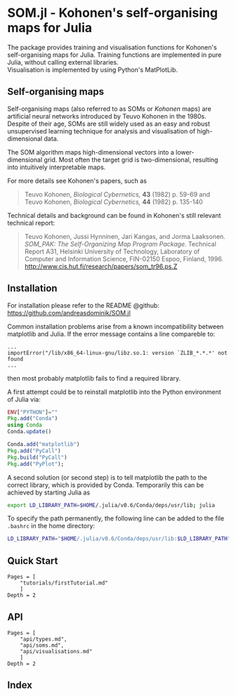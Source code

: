 # SOM.jl - Kohonen's self-organising maps for Julia

The package provides training and visualisation functions
for Kohonen's self-organising maps for Julia.
Training functions are implemented in pure Julia, without calling
external libraries.    
Visualisation is implemented by using Python's MatPlotLib.


## Self-organising maps

Self-organising maps (also referred to as SOMs or *Kohonen* maps) are
artificial neural networks introduced by Teuvo Kohonen in the 1980s.
Despite of their age, SOMs are still widely used as an easy and robust
unsupervised learning technique
for analysis and visualisation of high-dimensional data.

The SOM algorithm maps high-dimensional vectors into a lower-dimensional grid. Most often
the target grid is two-dimensional, resulting into  intuitively interpretable maps.

For more details see Kohonen's papers, such as

> Teuvo Kohonen, *Biological Cybernetics,* **43** (1982) p. 59-69 and
> Teuvo Kohonen, *Biological Cybernetics,* **44** (1982) p. 135-140    

Technical details and background can be found in Kohonen's still relevant
technical report:

> Teuvo Kohonen, Jussi Hynninen, Jari Kangas, and Jorma Laaksonen.
> *SOM_PAK: The Self-Organizing Map Program Package.*
> Technical Report A31, Helsinki University of Technology,
> Laboratory of Computer and Information Science,
> FIN-02150 Espoo, Finland, 1996.
> <http://www.cis.hut.fi/research/papers/som_tr96.ps.Z>


## Installation

For installation please refer to the README @github:
<https://github.com/andreasdominik/SOM.jl>


Common installation problems arise from a known incompatibility between matplotlib and Julia. If the error message contains a line compareble to:

```
...
importError("/lib/x86_64-linux-gnu/libz.so.1: version `ZLIB_*.*.*' not found
...
```

then most probably matplotlib fails to find a required library.   

A first attempt could be to reinstall matplotlib into the Python
environment of Julia via:

````Julia
ENV["PYTHON"]=""
Pkg.add("Conda")
using Conda
Conda.update()

Conda.add("matplotlib")
Pkg.add("PyCall")
Pkg.build("PyCall")
Pkg.add("PyPlot");
````

A second solution (or second step) is to tell matplotlib the path to the correct
library, which is provided by Conda.
Temporarily this can be achieved by starting Julia as

````sh
export LD_LIBRARY_PATH=$HOME/.julia/v0.6/Conda/deps/usr/lib; julia
````

To specify the path permanently, the following line can be added to the file
```.bashrc``` in the home directory:

````bash
LD_LIBRARY_PATH="$HOME/.julia/v0.6/Conda/deps/usr/lib:$LD_LIBRARY_PATH"
````

## Quick Start

```@contents
Pages = [
    "tutorials/firstTutorial.md"
    ]
Depth = 2
```

## API
```@contents
Pages = [
    "api/types.md",
    "api/soms.md",
    "api/visualisations.md"
    ]
Depth = 2
```

## Index

```@index
```
